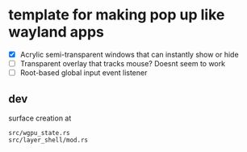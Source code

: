 # template for making pop up like wayland apps

- [x] Acrylic semi-transparent windows that can instantly show or hide
- [ ] Transparent overlay that tracks mouse? Doesnt seem to work
- [ ] Root-based global input event listener

## dev

surface creation at 

    src/wgpu_state.rs
    src/layer_shell/mod.rs
